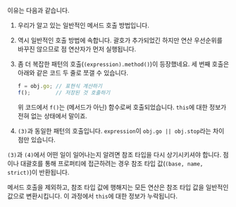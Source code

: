 
이유는 다음과 같습니다.

1. 우리가 알고 있는 일반적인 메서드 호출 방법입니다.

2. 역시 일반적인 호출 방법에 속합니다. 괄호가 추가되었긴 하지만 연산 우선순위를 바꾸진 않으므로 점 연산자가 먼저 실행됩니다.

3. 좀 더 복잡한 패턴의 호출(`(expression).method()`)이 등장했네요. 세 번째 호출은 아래와 같은 코드 두 줄로 쪼갤 수 있습니다.

    ```js no-beautify
    f = obj.go; // 표현식 계산하기
    f();        // 저장된 것 호출하기
    ```

    위 코드에서 `f()`는 (메서드가 아닌) 함수로써 호출되었습니다. `this`에 대한 정보가 전혀 없는 상태에서 말이죠.

4. `(3)`과 동일한 패턴의 호출입니다. `expression`이 `obj.go || obj.stop`라는 차이점만 있습니다.

`(3)`과 `(4)`에서 어떤 일이 일어나는지 알려면 참조 타입을 다시 상기시키셔야 합니다.
 점이나 대괄호를 통해 프로퍼티에 접근하려는 경우 참조 타입 값(`(base, name, strict)`)이 반환됩니다.

메서드 호출을 제외하고, 참조 타입 값에 행해지는 모든 연산은 참조 타입 값을 일반적인 값으로 변환시킵니다. 이 과정에서 `this`에 대한 정보가 누락됩니다. 

